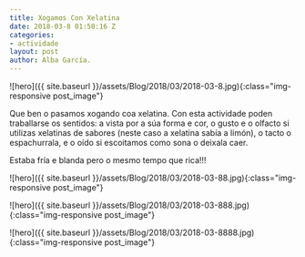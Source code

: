 ```yaml
---
title: Xogamos Con Xelatina
date: 2018-03-8 01:50:16 Z
categories:
- actividade
layout: post
author: Alba García.
---
```


![hero]({{ site.baseurl }}/assets/Blog/2018/03/2018-03-8.jpg){:class="img-responsive post_image"}
<br>

Que ben o pasamos xogando coa xelatina. Con esta actividade poden traballarse os sentidos: a vista por a súa forma e cor, o gusto e o olfacto si utilizas xelatinas de sabores (neste caso a xelatina sabía a limón), o tacto o espachurrala, e o oído si escoitamos como sona o deixala caer.

Estaba fría e blanda pero o mesmo tempo que rica!!!

![hero]({{ site.baseurl }}/assets/Blog/2018/03/2018-03-88.jpg){:class="img-responsive post_image"}
<br>

![hero]({{ site.baseurl }}/assets/Blog/2018/03/2018-03-888.jpg){:class="img-responsive post_image"}
<br>

![hero]({{ site.baseurl }}/assets/Blog/2018/03/2018-03-8888.jpg){:class="img-responsive post_image"}
<br>